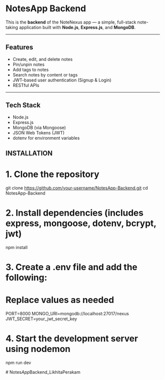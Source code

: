 # NotesApp Backend

This is the **backend** of the NoteNexus app — a simple, full-stack note-taking application built with **Node.js**, **Express.js**, and **MongoDB**.

---

## Features

- Create, edit, and delete notes
- Pin/unpin notes
- Add tags to notes
- Search notes by content or tags
- JWT-based user authentication (Signup & Login)
- RESTful APIs

---

##  Tech Stack

- Node.js
- Express.js
- MongoDB (via Mongoose)
- JSON Web Tokens (JWT)
- dotenv for environment variables

## INSTALLATION
# 1. Clone the repository
git clone https://github.com/your-username/NotesApp-Backend.git
cd NotesApp-Backend

# 2. Install dependencies (includes express, mongoose, dotenv, bcrypt, jwt)
npm install

# 3. Create a .env file and add the following:
# Replace values as needed
PORT=8000
MONGO_URI=mongodb://localhost:27017/nexus
JWT_SECRET=your_jwt_secret_key

# 4. Start the development server using nodemon
npm run dev



#   N o t e s _ A p p _ B a c k e n d _ L i k h i t a P e r a k a m  
 